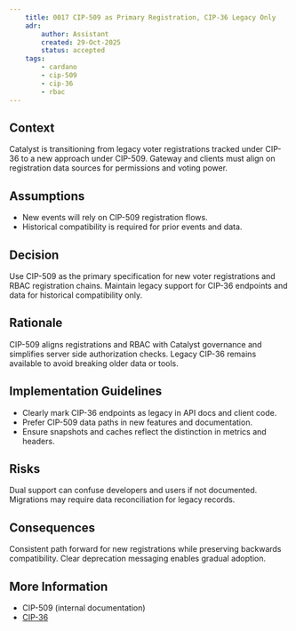 ```yaml
---
    title: 0017 CIP-509 as Primary Registration, CIP-36 Legacy Only
    adr:
        author: Assistant
        created: 29-Oct-2025
        status: accepted
    tags:
        - cardano
        - cip-509
        - cip-36
        - rbac
---
```


## Context

Catalyst is transitioning from legacy voter registrations tracked under CIP-36 to a new approach under CIP-509.
Gateway and clients must align on registration data sources for permissions and voting power.

## Assumptions

* New events will rely on CIP-509 registration flows.
* Historical compatibility is required for prior events and data.

## Decision

Use CIP-509 as the primary specification for new voter registrations and RBAC registration chains.
Maintain legacy support for CIP-36 endpoints and data for historical compatibility only.

## Rationale

CIP-509 aligns registrations and RBAC with Catalyst governance and simplifies server side authorization checks.
Legacy CIP-36 remains available to avoid breaking older data or tools.

## Implementation Guidelines

* Clearly mark CIP-36 endpoints as legacy in API docs and client code.
* Prefer CIP-509 data paths in new features and documentation.
* Ensure snapshots and caches reflect the distinction in metrics and headers.

## Risks

Dual support can confuse developers and users if not documented.
Migrations may require data reconciliation for legacy records.

## Consequences

Consistent path forward for new registrations while preserving backwards compatibility.
Clear deprecation messaging enables gradual adoption.

## More Information

* CIP-509 (internal documentation)
* [CIP-36](https://cips.cardano.org/cip/CIP-36)
